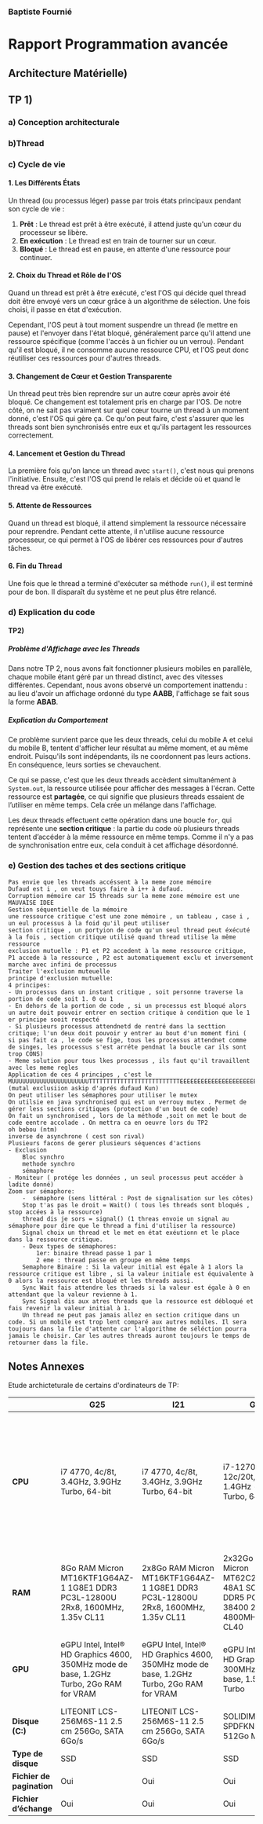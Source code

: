 ### Baptiste Fournié 

# Rapport Programmation avancée


## Architecture Matérielle)


## TP 1)

### a) Conception architecturale

### b)Thread 

### c) Cycle de vie 


#### 1. Les Différents États

Un thread (ou processus léger) passe par trois états principaux pendant son cycle de vie :

1. **Prêt** : Le thread est prêt à être exécuté, il attend juste qu'un cœur du processeur se libère.
2. **En exécution** : Le thread est en train de tourner sur un cœur.
3. **Bloqué** : Le thread est en pause, en attente d'une ressource pour continuer.

#### 2. Choix du Thread et Rôle de l'OS

Quand un thread est prêt à être exécuté, c'est l'OS qui décide quel thread doit être envoyé vers un cœur grâce à un algorithme de sélection. Une fois choisi, il passe en état d'exécution. 

Cependant, l'OS peut à tout moment suspendre un thread (le mettre en pause) et l'envoyer dans l'état bloqué, généralement parce qu'il attend une ressource spécifique (comme l'accès à un fichier ou un verrou). Pendant qu'il est bloqué, il ne consomme aucune ressource CPU, et l'OS peut donc réutiliser ces ressources pour d'autres threads.

#### 3. Changement de Cœur et Gestion Transparente

Un thread peut très bien reprendre sur un autre cœur après avoir été bloqué. Ce changement est totalement pris en charge par l'OS. De notre côté, on ne sait pas vraiment sur quel cœur tourne un thread à un moment donné, c'est l'OS qui gère ça. Ce qu'on peut faire, c'est s'assurer que les threads sont bien synchronisés entre eux et qu'ils partagent les ressources correctement.

#### 4. Lancement et Gestion du Thread

La première fois qu'on lance un thread avec `start()`, c'est nous qui prenons l'initiative. Ensuite, c'est l'OS qui prend le relais et décide où et quand le thread va être exécuté.

#### 5. Attente de Ressources

Quand un thread est bloqué, il attend simplement la ressource nécessaire pour reprendre. Pendant cette attente, il n'utilise aucune ressource processeur, ce qui permet à l'OS de libérer ces ressources pour d'autres tâches.

#### 6. Fin du Thread

Une fois que le thread a terminé d'exécuter sa méthode `run()`, il est terminé pour de bon. Il disparaît du système et ne peut plus être relancé.



### d) Explication du code

#### TP2)

##### Problème d'Affichage avec les Threads

Dans notre TP 2, nous avons fait fonctionner plusieurs mobiles en parallèle, chaque mobile étant géré par un thread distinct, avec des vitesses différentes. Cependant, nous avons observé un comportement inattendu : au lieu d'avoir un affichage ordonné du type **AABB**, l'affichage se fait sous la forme **ABAB**.

##### Explication du Comportement

Ce problème survient parce que les deux threads, celui du mobile A et celui du mobile B, tentent d'afficher leur résultat au même moment, et au même endroit. Puisqu'ils sont indépendants, ils ne coordonnent pas leurs actions. En conséquence, leurs sorties se chevauchent.

Ce qui se passe, c'est que les deux threads accèdent simultanément à `System.out`, la ressource utilisée pour afficher des messages à l'écran. Cette ressource est **partagée**, ce qui signifie que plusieurs threads essaient de l’utiliser en même temps. Cela crée un mélange dans l'affichage.

Les deux threads effectuent cette opération dans une boucle `for`, qui représente une **section critique** : la partie du code où plusieurs threads tentent d’accéder à la même ressource en même temps. Comme il n'y a pas de synchronisation entre eux, cela conduit à cet affichage désordonné.

### e) Gestion des taches et des sections critique
    Pas envie que les threads accéssent à la meme zone mémoire 
    Dufaud est i , on veut touys faire à i++ à dufaud. 
    Corruption mémoire car 15 threads sur la meme zone mémoire est une MAUVAISE IDEE
    Gestion séquentielle de la mémoire
    une ressource critique c'est une zone mémoire , un tableau , case i , un eul processus à la foid qu'il peut utiliser
    section critique , un portyion de code qu'un seul thread peut éxécuté à la fois , section critique utilisé quand thread utilise la même ressource
    exclusion mutuelle : P1 et P2 accedent à la meme ressource critique, P1 accede à la ressource , P2 est automatiquement exclu et inversement marche avec infini de processus 
    Traiter l'exclsuion muteuelle 
    principe d'exclusion mutuelle:
    4 principes:
    - Un processus dans un instant critique , soit personne traverse la portion de code soit 1. 0 ou 1
    - En dehors de la portion de code , si un processus est bloqué alors un autre doit pouvoir entrer en section critique à condition que le 1 er principe sooit respecté
    - Si plusieurs processus attendnetd de rentré dans la secttion critique; l'un deux doit pouvoir y entrer au bout d'un moment fini ( si pas fait ca , le code se fige, tous les processus attendnet comme de singes, les processus s'est arréte pendnat la boucle car ils sont trop CONS)
    - Meme solution pour tous lkes processus , ils faut qu'il travaillent avec les meme regles
    Application de ces 4 principes , c'est le MUUUUUUUUUUUUUUUUUUUUUUTTTTTTTTTTTTTTTTTTTTTTTTTTEEEEEEEEEEEEEEEEEEEEEEEEEEEEEEEEEEXXXXXXXXXXXXXXXXXXX (mutal exclusiion askip d'aprés dufaud Kun)
    On peut utiliser les sémaphores pour utiliser le mutex 
    On utilsie en java synchronised qui est un verrouy mutex . Permet de gérer less sections critiques (protection d'un bout de code)
    On fait un synchronised , lors de la méthode ,soit on met le bout de code eentre accolade . On mettra ca en oeuvre lors du TP2
    oh bebou (ntm)
    inverse de asynchrone ( cest son rival)
    Plusieurs facons de gerer plusieurs séquences d'actions
    - Exclusion
        Bloc synchro
        methode synchro
        sémaphore
    - Moniteur ( protége les données , un seul processus peut accéder à ladite donné)
    Zoom sur sémaphore:
        -  sémaphore (sens littéral : Post de signalisation sur les côtes)
        Stop t'as pas le droit = Wait() ( tous les threads sont bloqués , stop accées à la ressource)
        thread dis je sors = signal() (1 threas envoie un signal au sémaphore pour dire que le thread a fini d'utiliser la ressource) 
        Signal choix un thread et le met en état exéutionn et le place dans la ressource critique.
        - Deux types de sémaphores:
            1er: binaire thread passe 1 par 1
            2 eme : thread passe en groupe en même temps
        Semaphore Binaire : Si la valeur initial est égale à 1 alors la ressource critique est libre , si la valeur initiale est équivalente à 0 alors la ressource est bloqué et les threads aussi.
        Sync Wait fais attendre les thraeds si la valeur est égale à 0 en attendant que la valeur revienne à 1.
        Sync Signal dis aux atres threads que la ressource est débloqué et fais revenir la valeur initial à 1.
        Un thread ne peut pas jamais allez en section critique dans un code. Si un mobile est trop lent comparé aux autres mobiles. Il sera toujours dans la file d'attente car l'algorithme de séléction pourra jamais le choisir. Car les autres threads auront toujours le temps de retourner dans la file.
    


## Notes Annexes
Etude archicteturale de certains d'ordinateurs de TP:

|            | G25                        | I21                        | G24                        | OnePlus 9                  |
|------------|----------------------------|----------------------------|----------------------------|----------------------------|
| **CPU**    | i7 4770, 4c/8t, 3.4GHz, 3.9GHz Turbo, 64-bit | i7 4770, 4c/8t, 3.4GHz, 3.9GHz Turbo, 64-bit | i7-12700T, 12c/20t, 8p-core, 1.4GHz - 4.7GHz Turbo, 64-bit | Qualcomm SM8350 Snapdragon 888 (5 nm), 64-bit, 1x 2.84 GHz Cortex-X1, 3x 2.42 GHz Cortex-A78, 4x 1.80 GHz Cortex-A55 |
| **RAM**    | 8Go RAM Micron MT16KTF1G64AZ-1 1G8E1 DDR3 PC3L-12800U 2Rx8, 1600MHz, 1.35v CL11 | 2x8Go RAM Micron MT16KTF1G64AZ-1 1G8E1 DDR3 PC3L-12800U 2Rx8, 1600MHz, 1.35v CL11 | 2x32Go RAM Micron MT62C208085L-48A1 SO-DIMM DDR5 PC5-38400 2Rx8, 4800MHz, 1.1v CL40 | 12Go RAM |
| **GPU**    | eGPU Intel, Intel® HD Graphics 4600, 350MHz mode de base, 1.2GHz Turbo, 2Go RAM for VRAM | eGPU Intel, Intel® HD Graphics 4600, 350MHz mode de base, 1.2GHz Turbo, 2Go RAM for VRAM | eGPU Intel, Intel® HD Graphics 770, 300MHz mode de base, 1.5GHz Turbo | Adreno 660, 5 nm, 702 MHz, 0.5 TFLOPS, LPDDR5-8400 |
| **Disque (C:)** | LITEONIT LCS-256M6S-11 2.5 cm 256Go, SATA 6Go/s | LITEONIT LCS-256M6S-11 2.5 cm 256Go, SATA 6Go/s | SOLIDIM SPDFKNGU512GZ 512Go M.2 | 256Go UFS 3.0 |
| **Type de disque** | SSD | SSD | SSD | SSD |
| **Fichier de pagination** | Oui | Oui | Oui | - |
| **Fichier d’échange** | Oui | Oui | Oui | - |

